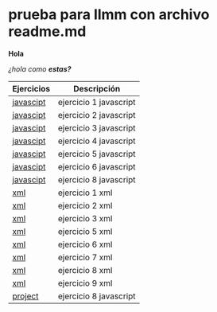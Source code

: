 # prueba para llmm con archivo readme.md

**Hola**

_¿hola como **estas?**_


Ejercicios|Descripción
-----------|---------
[javascipt](/ejercicio1/index.html)|ejercicio 1 javascript
[javascipt](/ejercicio2/index.html)|ejercicio 2 javascript
[javascipt](/ejercicio3/index.html)|ejercicio 3 javascript
[javascipt](/ejercicio4/index.html)|ejercicio 4 javascript
[javascipt](/ejercicio5/index.html)|ejercicio 5 javascript
[javascipt](/ejercicio6/index.html)|ejercicio 6 javascript
[javascipt](/ejercicio8/index.html)|ejercicio 8 javascript
[xml](xml/ejercicio1.xml)|ejercicio 1 xml
[xml](xml/ejercicio2.xml)|ejercicio 2 xml
[xml](xml/ejercicio3.xml)|ejercicio 3 xml
[xml](xml/ejercicio5.xml)|ejercicio 5 xml
[xml](xml/ejercicio6.xml)|ejercicio 6 xml
[xml](xml/ejercicio7.txt)|ejercicio 7 xml
[xml](xml/ejercicio8.xml)|ejercicio 8 xml
[xml](xml/ejercicio9.xml)|ejercicio 9 xml
[project](/project/quiz.html)|ejercicio 8 javascript
